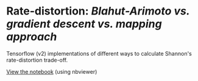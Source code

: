 # Rate-distortion: _Blahut-Arimoto vs. gradient descent vs. mapping approach_
Tensorflow (v2) implementations of different ways to calculate Shannon's rate-distortion trade-off.

[View the notebook](https://nbviewer.jupyter.org/github/sgttwld/rate-distortion/blob/master/rate-distortion_nb.ipynb) (using nbviewer)

